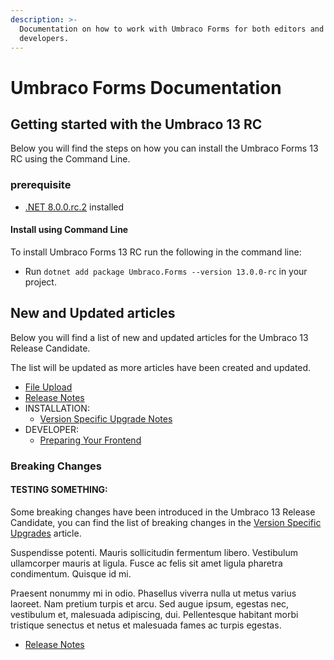 ```yaml
---
description: >-
  Documentation on how to work with Umbraco Forms for both editors and
  developers.
---
```


# Umbraco Forms Documentation

## Getting started with the Umbraco 13 RC

Below you will find the steps on how you can install the Umbraco Forms 13 RC using the Command Line.

### prerequisite

* [.NET 8.0.0.rc.2](https://dotnet.microsoft.com/en-us/download/dotnet/8.0) installed

#### Install using Command Line

To install Umbraco Forms 13 RC run the following in the command line:

* Run `dotnet add package Umbraco.Forms --version 13.0.0-rc` in your project.

## New and Updated articles

Below you will find a list of new and updated articles for the Umbraco 13 Release Candidate.

The list will be updated as more articles have been created and updated.

* [File Upload](editor/creating-a-form/fieldtypes/fileupload.md)
* [Release Notes](release-notes.md)
* INSTALLATION:
  * [Version Specific Upgrade Notes](installation/version-specific.md)
* DEVELOPER:
  * [Preparing Your Frontend](developer/prepping-frontend.md)

### Breaking Changes

#### TESTING SOMETHING:
Some breaking changes have been introduced in the Umbraco 13 Release Candidate, you can find the list of breaking changes in the [Version Specific Upgrades](installation/version-specific.md#version-13) article.

Suspendisse potenti. Mauris sollicitudin fermentum libero. Vestibulum ullamcorper mauris at ligula. Fusce ac felis sit amet ligula pharetra condimentum. Quisque id mi.

Praesent nonummy mi in odio. Phasellus viverra nulla ut metus varius laoreet. Nam pretium turpis et arcu. Sed augue ipsum, egestas nec, vestibulum et, malesuada adipiscing, dui. Pellentesque habitant morbi tristique senectus et netus et malesuada fames ac turpis egestas.

* [Release Notes](release-notes.md)
